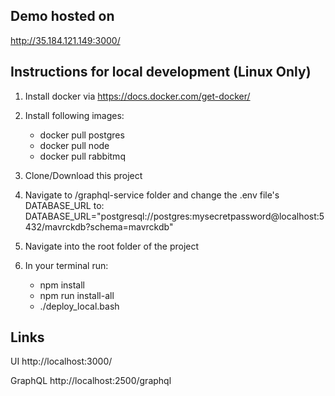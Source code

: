 ## Demo hosted on
http://35.184.121.149:3000/

## Instructions for local development (Linux Only)

1) Install docker via https://docs.docker.com/get-docker/

2) Install following images:
    * docker pull postgres
    * docker pull node
    * docker pull rabbitmq

3) Clone/Download this project

4) Navigate to /graphql-service folder and change the .env file's DATABASE_URL to:
DATABASE_URL="postgresql://postgres:mysecretpassword@localhost:5432/mavrckdb?schema=mavrckdb"

5) Navigate into the root folder of the project

6) In your terminal run:
    * npm install
    * npm run install-all
    * ./deploy_local.bash


## Links
UI
http://localhost:3000/

GraphQL
http://localhost:2500/graphql



